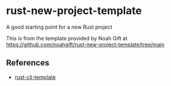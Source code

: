# rust-new-project-template
A good starting point for a new Rust project

This is from the template provided by Noah Gift at https://github.com/noahgift/rust-new-project-template/tree/main


## References

* [rust-cli-template](https://github.com/kbknapp/rust-cli-template)
